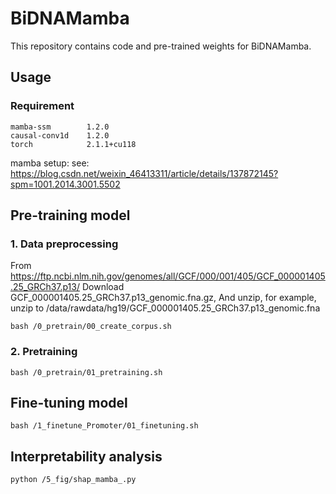 # BiDNAMamba

This repository contains code and pre-trained weights for BiDNAMamba.


## Usage

### Requirement

```
mamba-ssm        1.2.0
causal-conv1d    1.2.0 
torch            2.1.1+cu118
```

mamba setup: see: https://blog.csdn.net/weixin_46413311/article/details/137872145?spm=1001.2014.3001.5502


## Pre-training model

### 1. Data preprocessing

From https://ftp.ncbi.nlm.nih.gov/genomes/all/GCF/000/001/405/GCF_000001405.25_GRCh37.p13/
Download GCF_000001405.25_GRCh37.p13_genomic.fna.gz, And unzip, for example, unzip to /data/rawdata/hg19/GCF_000001405.25_GRCh37.p13_genomic.fna

```
bash /0_pretrain/00_create_corpus.sh
```

### 2. Pretraining

```
bash /0_pretrain/01_pretraining.sh
```

## Fine-tuning model

```
bash /1_finetune_Promoter/01_finetuning.sh
```

## Interpretability analysis

```
python /5_fig/shap_mamba_.py
```